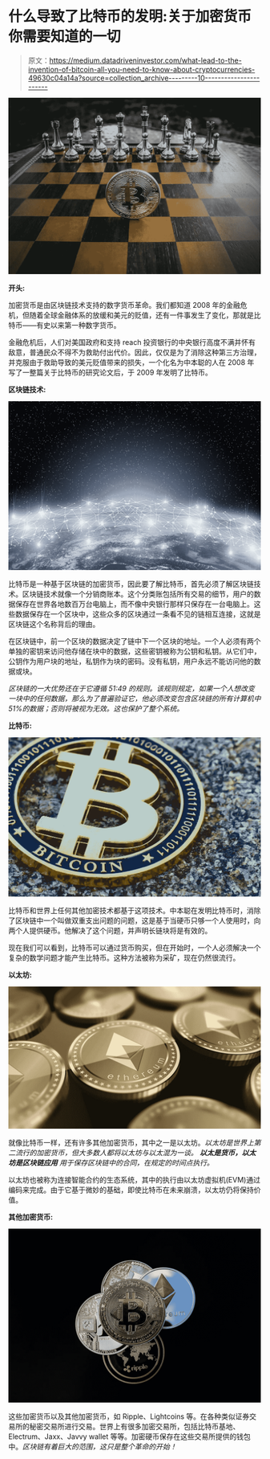 # 什么导致了比特币的发明:关于加密货币你需要知道的一切

> 原文：<https://medium.datadriveninvestor.com/what-lead-to-the-invention-of-bitcoin-all-you-need-to-know-about-cryptocurrencies-49630c04a14a?source=collection_archive---------10----------------------->

![](img/e39ea7c2ea8cbe96b8d0bc476889706a.png)

**开头:**

加密货币是由区块链技术支持的数字货币革命。我们都知道 2008 年的金融危机，但随着全球金融体系的放缓和美元的贬值，还有一件事发生了变化，那就是比特币——有史以来第一种数字货币。

金融危机后，人们对美国政府和支持 reach 投资银行的中央银行高度不满并怀有敌意，普通民众不得不为救助付出代价。因此，仅仅是为了消除这种第三方治理，并克服由于救助导致的美元贬值带来的损失，一个化名为中本聪的人在 2008 年写了一整篇关于比特币的研究论文后，于 2009 年发明了比特币。

**区块链技术:**

![](img/3e60e6fa3e70527e8b00f7447b2cdee3.png)

比特币是一种基于区块链的加密货币，因此要了解比特币，首先必须了解区块链技术。区块链技术就像一个分销商账本。这个分类账包括所有交易的细节，用户的数据保存在世界各地数百万台电脑上，而不像中央银行那样只保存在一台电脑上。这些数据保存在一个区块中，这些众多的区块通过一条看不见的链相互连接，这就是区块链这个名称背后的理由。

在区块链中，前一个区块的数据决定了链中下一个区块的地址。一个人必须有两个单独的密钥来访问他存储在块中的数据，这些密钥被称为公钥和私钥。从它们中，公钥作为用户块的地址，私钥作为块的密码。没有私钥，用户永远不能访问他的数据或块。

*区块链的一大优势还在于它遵循 51:49 的规则。该规则规定，如果一个人想改变一块中的任何数据，那么为了普遍验证它，他必须改变包含区块链的所有计算机中 51%的数据；否则将被视为无效。这也保护了整个系统。*

**比特币:**

![](img/e5f36083a18064d923649a471a1f5c7b.png)

比特币和世界上任何其他加密技术都基于这项技术。中本聪在发明比特币时，消除了区块链中一个叫做双重支出问题的问题，这是基于当硬币只够一个人使用时，向两个人提供硬币。他解决了这个问题，并声明长链块将是有效的。

现在我们可以看到，比特币可以通过货币购买，但在开始时，一个人必须解决一个复杂的数学问题才能产生比特币。这种方法被称为采矿，现在仍然很流行。

**以太坊:**

![](img/dd01d603f20d5e1076a89bd5c0a554e5.png)

就像比特币一样，还有许多其他加密货币，其中之一是以太坊。*以太坊是世界上第二流行的加密货币，但大多数人都将以太坊与以太混为一谈。* ***以太是货币，以太坊是区块链应用*** *用于保存区块链中的合同，在规定的时间点执行。*

以太坊也被称为连接智能合约的生态系统，其中的执行由以太坊虚拟机(EVM)通过编码来完成。由于它基于微妙的基础，即使比特币在未来崩溃，以太坊仍将保持价值。

**其他加密货币:**

![](img/b9d29472e8c68ebbbce3726387536f5e.png)

这些加密货币以及其他加密货币，如 Ripple、Lightcoins 等。在各种类似证券交易所的秘密交易所进行交易。世界上有很多加密交易所，包括比特币基地、Electrum、Jaxx、Javvy wallet 等等。加密硬币保存在这些交易所提供的钱包中。*区块链有着巨大的范围，这只是整个革命的开始！*